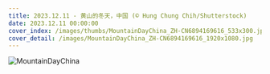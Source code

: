 ```yaml
---
title: 2023.12.11 - 黄山的冬天，中国 (© Hung Chung Chih/Shutterstock)
date: 2023.12.11 00:00:00
cover_index: /images/thumbs/MountainDayChina_ZH-CN6894169616_533x300.jpg
cover_detail: /images/MountainDayChina_ZH-CN6894169616_1920x1080.jpg
---
```


![MountainDayChina](/images/MountainDayChina_ZH-CN6894169616_1920x1080.jpg)
